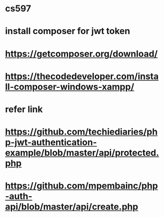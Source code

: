 # cs597
# install composer for jwt token
# https://getcomposer.org/download/
# https://thecodedeveloper.com/install-composer-windows-xampp/

# refer link
# https://github.com/techiediaries/php-jwt-authentication-example/blob/master/api/protected.php
# https://github.com/mpembainc/php-auth-api/blob/master/api/create.php